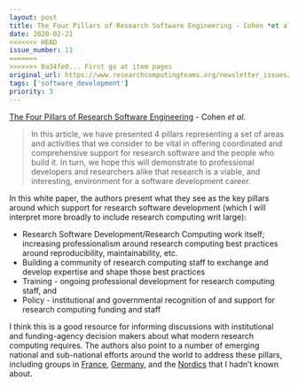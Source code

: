 ```yaml
---
layout: post
title: The Four Pillars of Research Software Engineering - Cohen *et al.* <br/>
date: 2020-02-21
<<<<<<< HEAD
issue_number: 11
=======
>>>>>>> 0a34fe0... First go at item pages
original_url: https://www.researchcomputingteams.org/newsletter_issues/0011
tags: ['software_development']
priority: 3
---
```


<!-- markdownlint-disable MD033 -->
<!-- markdownlint-disable MD041 -->
<!-- markdownlint-disable MD049 -->

[The Four Pillars of Research Software Engineering](https://arxiv.org/abs/2002.01035) - Cohen *et al.* <br/>

> In this article, we have presented 4 pillars representing a set of areas and activities that we consider to be vital in offering coordinated and comprehensive support for research software and the people who build it. In turn, we hope this will demonstrate to professional developers and researchers alike that research is a viable, and interesting, environment for a software development career.

In this white paper, the authors present what they see as the key pillars around which support for research software development (which I will interpret more broadly to include research computing writ large):

- Research Software Development/Research Computing work itself; increasing professionalism around research computing best practices around reproducibility, maintainability, etc.
- Building a community of research computing staff to exchange and develop expertise and shape those best practices
- Training - ongoing professional development for research computing staff, and
- Policy - institutional and governmental recognition of and support for research computing funding and staff

I think this is a good resource for informing discussions with institutional and funding-agency decision makers about what modern research computing requires.  The authors also point to a number of emerging national and sub-national efforts around the world to address these pillars, including groups in [France](http://devlog.cnrs.fr/), [Germany](https://www.de-rse.org), and the [Nordics](http://nordic-rse.org/) that I hadn’t known about.

